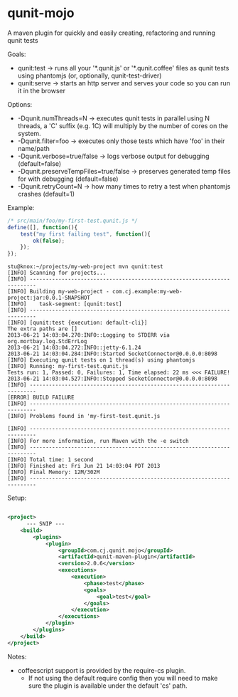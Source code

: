 qunit-mojo
==========

A maven plugin for quickly and easily creating, refactoring and running qunit tests


Goals:

* qunit:test -> runs all your '\*.qunit.js' or '\*.qunit.coffee' files as qunit tests using phantomjs (or, optionally, qunit-test-driver)
* qunit:serve -> starts an http server and serves your code so you can run it in the browser

Options:

* -Dqunit.numThreads=N -> executes qunit tests in parallel using N threads, a 'C' suffix (e.g. 1C) will multiply by the number of cores on the system.
* -Dqunit.filter=foo -> executes only those tests which have 'foo' in their name/path
* -Dqunit.verbose=true/false -> logs verbose output for debugging (default=false)
* -Dqunit.preserveTempFiles=true/false -> preserves generated temp files for with debugging (default=false)
* -Dqunit.retryCount=N -> how many times to retry a test when phantomjs crashes (default=1)


Example:

~~~~~ javascript
/* src/main/foo/my-first-test.qunit.js */
define([], function(){
    test("my first failing test", function(){
        ok(false);
    });
});
~~~~~

~~~~~ 
stu@knox:~/projects/my-web-project mvn qunit:test
[INFO] Scanning for projects...
[INFO] ------------------------------------------------------------------------
[INFO] Building my-web-project - com.cj.example:my-web-project:jar:0.0.1-SNAPSHOT
[INFO]    task-segment: [qunit:test]
[INFO] ------------------------------------------------------------------------
[INFO] [qunit:test {execution: default-cli}]
The extra paths are []
2013-06-21 14:03:04.270:INFO::Logging to STDERR via org.mortbay.log.StdErrLog
2013-06-21 14:03:04.272:INFO::jetty-6.1.24
2013-06-21 14:03:04.284:INFO::Started SocketConnector@0.0.0.0:8098
[INFO] Executing qunit tests on 1 thread(s) using phantomjs
[INFO] Running: my-first-test.qunit.js
Tests run: 1, Passed: 0, Failures: 1, Time elapsed: 22 ms <<< FAILURE!
2013-06-21 14:03:04.527:INFO::Stopped SocketConnector@0.0.0.0:8098
[INFO] ------------------------------------------------------------------------
[ERROR] BUILD FAILURE
[INFO] ------------------------------------------------------------------------
[INFO] Problems found in 'my-first-test.qunit.js

[INFO] ------------------------------------------------------------------------
[INFO] For more information, run Maven with the -e switch
[INFO] ------------------------------------------------------------------------
[INFO] Total time: 1 second
[INFO] Finished at: Fri Jun 21 14:03:04 PDT 2013
[INFO] Final Memory: 12M/302M
[INFO] ------------------------------------------------------------------------
~~~~~

Setup:

~~~~~ xml

<project>
      --- SNIP ---
    <build>
        <plugins>
            <plugin>
                <groupId>com.cj.qunit.mojo</groupId>
                <artifactId>qunit-maven-plugin</artifactId>
                <version>2.0.6</version>
                <executions>
                    <execution>
                        <phase>test</phase>
                        <goals>
                            <goal>test</goal>
                        </goals>
                    </execution>
                </executions>
            </plugin>
        </plugins>
    </build>
</project>
~~~~~

Notes:

* coffeescript support is provided by the require-cs plugin. 
    * If not using the default require config then you will need to make sure the plugin is available under the default 'cs' path. 
